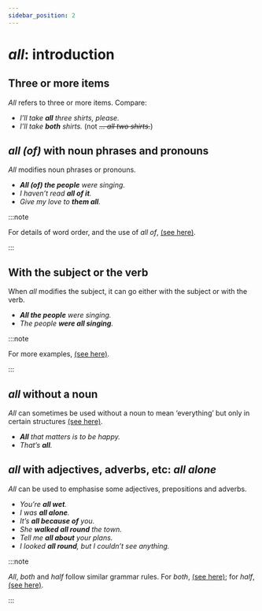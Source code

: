 ```yaml
---
sidebar_position: 2
---
```


# *all*: introduction

## Three or more items

*All* refers to three or more items. Compare:

- *I’ll take **all** three shirts, please.*
- *I’ll take **both** shirts.* (not *~~… *all two* shirts.~~*)

## *all (of)* with noun phrases and pronouns

*All* modifies noun phrases or pronouns.

- ***All (of) the people** were singing.*
- *I haven’t read **all of it**.*
- *Give my love to **them all**.*

:::note

For details of word order, and the use of *all of*, [(see here)](./all-of-with-noun-phrases-and-pronouns).

:::

## With the subject or the verb

When *all* modifies the subject, it can go either with the subject or with the verb.

- ***All the people** were singing.*
- *The people **were all singing**.*

:::note

For more examples, [(see here)](./all-of-with-noun-phrases-and-pronouns).

:::

## *all* without a noun

*All* can sometimes be used without a noun to mean ‘everything’ but only in certain structures [(see here)](./all-everybody-everyone-and-everything).

- ***All** that matters is to be happy.*
- *That’s **all**.*

## *all* with adjectives, adverbs, etc: *all alone*

*All* can be used to emphasise some adjectives, prepositions and adverbs.

- *You’re **all wet**.*
- *I was **all alone**.*
- *It’s **all because of** you.*
- *She **walked all round** the town.*
- *Tell me **all about** your plans.*
- *I looked **all round**, but I couldn’t see anything.*

:::note

*All*, *both* and *half* follow similar grammar rules. For *both*, [(see here)](./both); for *half*, [(see here)](./../../vocabulary/word-problems-from-a-to-z/half).

:::
